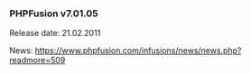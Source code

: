 ### PHPFusion v7.01.05
Release date: 21.02.2011

News: https://www.phpfusion.com/infusions/news/news.php?readmore=509
